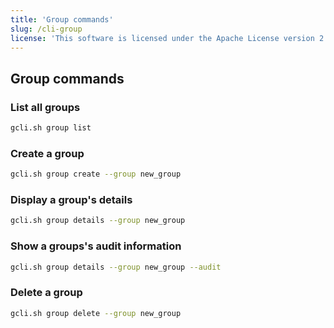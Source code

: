 ```yaml
---
title: 'Group commands'
slug: /cli-group
license: 'This software is licensed under the Apache License version 2.'
---
```


## Group commands 

### List all groups

```bash
gcli.sh group list
```

### Create a group

```bash
gcli.sh group create --group new_group
```

### Display a group's details

```bash
gcli.sh group details --group new_group
```

### Show a groups's audit information

```bash
gcli.sh group details --group new_group --audit
```

### Delete a group

```bash
gcli.sh group delete --group new_group
```

